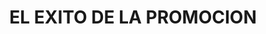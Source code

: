 ---
title: "EL EXITO DE LA PROMOCION"
url: /socorro/el-exito-de-la-promocion/
shop: supermercado
---